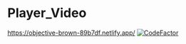 # Player_Video

https://objective-brown-89b7df.netlify.app/
[![CodeFactor](https://www.codefactor.io/repository/github/jonathsilva/player_video/badge/main)](https://www.codefactor.io/repository/github/jonathsilva/player_video/overview/main)
